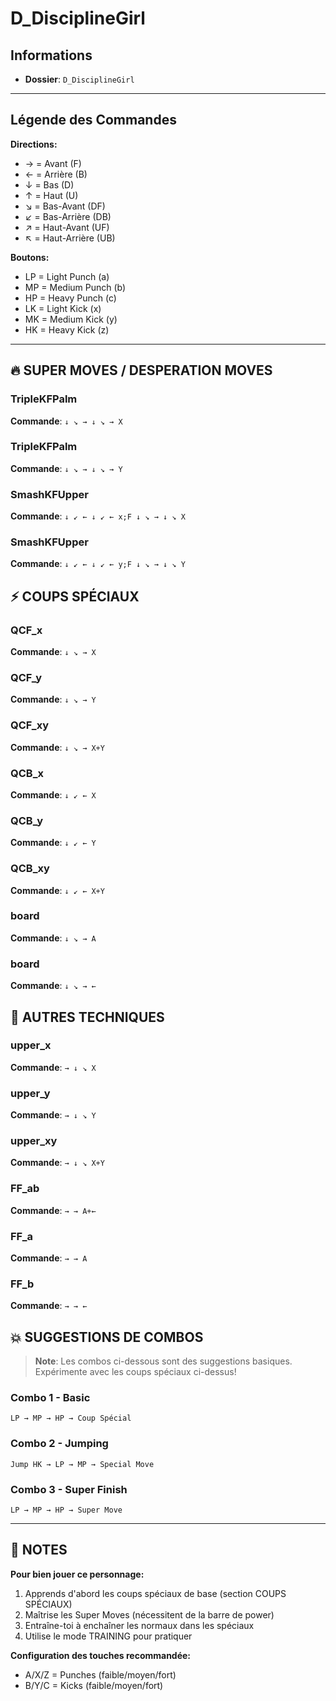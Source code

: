 # D_DisciplineGirl

## Informations
- **Dossier**: `D_DisciplineGirl`

---

## Légende des Commandes

**Directions:**
- → = Avant (F)
- ← = Arrière (B)
- ↓ = Bas (D)
- ↑ = Haut (U)
- ↘ = Bas-Avant (DF)
- ↙ = Bas-Arrière (DB)
- ↗ = Haut-Avant (UF)
- ↖ = Haut-Arrière (UB)

**Boutons:**
- LP = Light Punch (a)
- MP = Medium Punch (b)
- HP = Heavy Punch (c)
- LK = Light Kick (x)
- MK = Medium Kick (y)
- HK = Heavy Kick (z)

---

## 🔥 SUPER MOVES / DESPERATION MOVES

### TripleKFPalm
**Commande**: `↓ ↘ → ↓ ↘ → X`

### TripleKFPalm
**Commande**: `↓ ↘ → ↓ ↘ → Y`

### SmashKFUpper
**Commande**: `↓ ↙ ← ↓ ↙ ← x;F ↓ ↘ → ↓ ↘ X`

### SmashKFUpper
**Commande**: `↓ ↙ ← ↓ ↙ ← y;F ↓ ↘ → ↓ ↘ Y`


## ⚡ COUPS SPÉCIAUX

### QCF_x
**Commande**: `↓ ↘ → X`

### QCF_y
**Commande**: `↓ ↘ → Y`

### QCF_xy
**Commande**: `↓ ↘ → X+Y`

### QCB_x
**Commande**: `↓ ↙ ← X`

### QCB_y
**Commande**: `↓ ↙ ← Y`

### QCB_xy
**Commande**: `↓ ↙ ← X+Y`

### board
**Commande**: `↓ ↘ → A`

### board
**Commande**: `↓ ↘ → ←`


## 🎯 AUTRES TECHNIQUES

### upper_x
**Commande**: `→ ↓ ↘ X`

### upper_y
**Commande**: `→ ↓ ↘ Y`

### upper_xy
**Commande**: `→ ↓ ↘ X+Y`

### FF_ab
**Commande**: `→ → A+←`

### FF_a
**Commande**: `→ → A`

### FF_b
**Commande**: `→ → ←`


## 💥 SUGGESTIONS DE COMBOS

> **Note**: Les combos ci-dessous sont des suggestions basiques. Expérimente avec les coups spéciaux ci-dessus!

### Combo 1 - Basic
```
LP → MP → HP → Coup Spécial
```

### Combo 2 - Jumping
```
Jump HK → LP → MP → Special Move
```

### Combo 3 - Super Finish
```
LP → MP → HP → Super Move
```

---

## 📝 NOTES

**Pour bien jouer ce personnage:**
1. Apprends d'abord les coups spéciaux de base (section COUPS SPÉCIAUX)
2. Maîtrise les Super Moves (nécessitent de la barre de power)
3. Entraîne-toi à enchaîner les normaux dans les spéciaux
4. Utilise le mode TRAINING pour pratiquer

**Configuration des touches recommandée:**
- A/X/Z = Punches (faible/moyen/fort)
- B/Y/C = Kicks (faible/moyen/fort)

